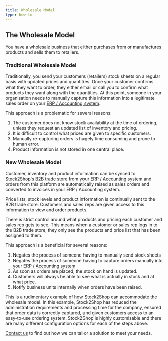 ```yaml
---
title: Wholesale Model
type: how-to
---
```


## The Wholesale Model
You have a wholesale business that either purchases
from or manufactures products and sells them to retailers.
 
### Traditional Wholesale Model
Traditionally, you send your customers (retailers) stock sheets 
on a regular basis with updated prices and quantities. 
Once your customer confirms what they want to order, they either email or call you to confirm
what products they want along with the quantities. 
At this point, someone in your organisation needs to manually capture this information into a 
legitimate sales order on your [ERP / Accounting system](/integrations).

This approach is a problematic for several reasons:
1. The customer does not know stock availability at the time of ordering, unless they request an updated list of inventory and pricing.
2. It is difficult to control what prices are given to specific customers.
3. Manually re-capturing orders is hugely time consuming and prone to human error.
4. Product information is not stored in one central place.

### New Wholesale Model 
Customer, inventory and product information can be synced to [Stock2Shop's B2B trade store](/b2b-shopping-cart/)
from your [ERP / Accounting system](/integrations) and orders from this platform are automatically raised as 
sales orders and converted to invoices in your ERP / Accounting system.

Price lists, stock levels and product information is continually sent to the B2B trade store. 
Customers and sales reps are given access to this information to view and order products.

There is strict control around what products and pricing each customer and sales rep gets to see. 
This means when a customer or sales rep logs in to the B2B trade store, they only see the products and price list that has been assigned to them.

This approach is a beneficial for several reasons:
1. Negates the process of someone having to manually send stock sheets
2. Negates the process of someone having to capture orders manually into your [ERP / Accounting system](/integrations)
3. As soon as orders are placed, the stock on hand is updated.
4. Customers will always be able to see what is actually in stock and at what price.
5. Notify business units internally when orders have been raised.

This is a rudimentary example of how Stock2Shop can accommodate the wholesale model.
In this example, Stock2Shop has reduced the administration requirements and processing time for the 
company, ensured that order data is correctly captured, and given customers access to an easy-to-use ordering system.
Stock2Shop is highly customisable and there are many different configuration options for each of the steps above.

[Contact us](/contact-us/) to find out how we can tailor a solution to meet your needs.